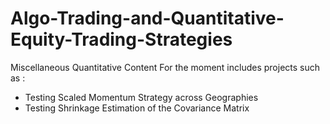 # Algo-Trading-and-Quantitative-Equity-Trading-Strategies
Miscellaneous Quantitative Content
For the moment includes projects such as :
- Testing Scaled Momentum Strategy across Geographies
- Testing Shrinkage Estimation of the Covariance Matrix
